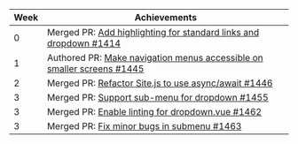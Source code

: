 Week | Achievements
---- | ------------
0 | Merged PR: [Add highlighting for standard links and dropdown #1414](https://github.com/MarkBind/markbind/pull/1414)
1 | Authored PR: [Make navigation menus accessible on smaller screens #1445](https://github.com/MarkBind/markbind/pull/1445)
2 | Merged PR: [Refactor Site.js to use async/await #1446](https://github.com/MarkBind/markbind/pull/1446)
3 | Merged PR: [Support sub-menu for dropdown #1455](https://github.com/MarkBind/markbind/pull/1455)
3 | Merged PR: [Enable linting for dropdown.vue #1462](https://github.com/MarkBind/markbind/pull/1462)
3 | Merged PR: [Fix minor bugs in submenu #1463](https://github.com/MarkBind/markbind/pull/1463)